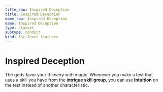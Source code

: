 ```yaml
---
title_raw: Inspired Deception
title: Inspired Deception
name_raw: Inspired Deception
name: Inspired Deception
type: classes
subtype: conduit
kind: 1st-level features
---
```


# Inspired Deception

The gods favor your thievery with magic. Whenever you make a test that uses a skill you have from the **intrigue skill group**, you can use **Intuition** on the test instead of another characteristic.
